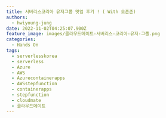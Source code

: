 ```yaml
---
title: 서버리스코리아 유저그룹 밋업 후기 ! ( With 오픈존)
authors:
  - hwiyoung-jung
date: 2022-11-02T04:25:07.900Z
feature_image: images/클라우드메이트-서버리스-코리아-유저-그룹.png
categories:
  - Hands On
tags:
  - serverlesskorea
  - serverless
  - Azure
  - AWS
  - Azurecontainerapps
  - AWSstepfunction
  - containerapps
  - stepfunction
  - cloudmate
  - 클라우드메이트
---
```



